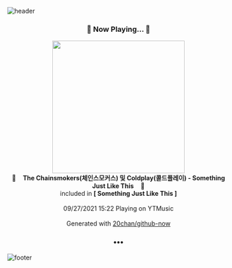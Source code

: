 ![header](https://capsule-render.vercel.app/api?type=wave&height=170&section=header&text=Hi.%20I'm%20SHIFT&fontColor=090707&fontAlignX=45&fontAlignY=65&fontSize=100)

<h3 align="center">🎵 Now Playing... 🎵</h3>
<p align="center">
  <a href="https://music.youtube.com/watch?v=owTWCbq_nSk">
    <img width="300" src="https://lh3.googleusercontent.com/4EoLt224zwxiPt7RIL9HgXF2VTEpUxiJxOf3X6MBChiyN24z1fUCRgX6cBGKtlN6yTYdu885qref3X02">
  </a>
  <br>
  🎵&nbsp&nbsp&nbsp <b>The Chainsmokers(체인스모커스) 및 Coldplay(콜드플레이) - Something Just Like This</b> &nbsp&nbsp&nbsp🎵
  <br>
  included in <b>[ Something Just Like This ]</b>
  
  <br />
  <br />
  09/27/2021 15:22 Playing on YTMusic
  <br />
  <br />
  Generated with <a href="https://github.com/20chan/github-now">20chan/github-now</a>
</p>

<h3 align="center">•••</h3>

![footer](https://capsule-render.vercel.app/api?type=wave&height=150&section=footer)
